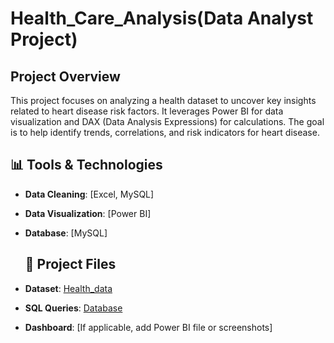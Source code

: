 # Health_Care_Analysis(Data Analyst Project)

## Project Overview
This project focuses on analyzing a health dataset to uncover key insights related to heart disease risk factors. It leverages Power BI for data visualization and DAX (Data Analysis Expressions) for calculations. The goal is to help identify trends, correlations, and risk indicators for heart disease.

## 📊 Tools & Technologies 
- **Data Cleaning**: [Excel, MySQL]
 - **Data Visualization**: [Power BI] 
- **Database**: [MySQL]

  ## 📂 Project Files 
- **Dataset**: <a href="https://github.com/Rakshith2552/Health_Care_Analysis/blob/main/Health.csv">Health_data</a>
- **SQL Queries**: <a href="https://github.com/Rakshith2552/Health_Care_Analysis/blob/main/Health_care_analysis.sql">Database</a>
 - **Dashboard**: [If applicable, add Power BI file or screenshots]
